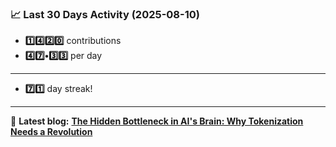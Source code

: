 <!--START_STATS-->
### 📈 Last 30 Days Activity (2025-08-10)  
- **1️⃣4️⃣2️⃣0️⃣** contributions  
- **4️⃣7️⃣•3️⃣3️⃣** per day
---
- **7️⃣1️⃣** day streak!
---
📝 **Latest blog:** [**The Hidden Bottleneck in AI's Brain: Why Tokenization Needs a Revolution**](https://andriak.com/blog/tokenization-revolution)
<!--END_STATS-->
